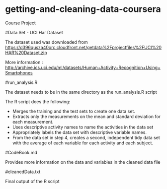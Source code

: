 # getting-and-cleaning-data-coursera
Course Project

#Data Set - UCI Har Dataset

The dataset used was downloaded from https://d396qusza40orc.cloudfront.net/getdata%2Fprojectfiles%2FUCI%20HAR%20Dataset.zip 

More information : http://archive.ics.uci.edu/ml/datasets/Human+Activity+Recognition+Using+Smartphones 

#run_analysis.R

The dataset needs to be in the same directory as the run_analysis.R script

The R script does the following:
- Merges the training and the test sets to create one data set.
- Extracts only the measurements on the mean and standard deviation for each measurement. 
- Uses descriptive activity names to name the activities in the data set
- Appropriately labels the data set with descriptive variable names. 
- From the data set in step 4, creates a second, independent tidy data set with the average of each variable for each activity and each subject.

#CodeBook.md

Provides more information on the data and variables in the cleaned data file

#cleanedData.txt

Final output of the R script
